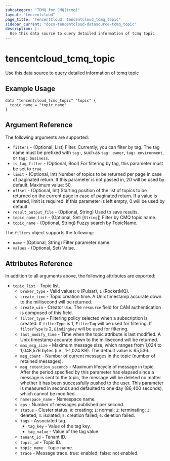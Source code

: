 ```yaml
---
subcategory: "TDMQ for CMQ(tcmq)"
layout: "tencentcloud"
page_title: "TencentCloud: tencentcloud_tcmq_topic"
sidebar_current: "docs-tencentcloud-datasource-tcmq_topic"
description: |-
  Use this data source to query detailed information of tcmq topic
---
```


# tencentcloud_tcmq_topic

Use this data source to query detailed information of tcmq topic

## Example Usage

```hcl
data "tencentcloud_tcmq_topic" "topic" {
  topic_name = "topic_name"
}
```

## Argument Reference

The following arguments are supported:

* `filters` - (Optional, List) Filter. Currently, you can filter by tag. The tag name must be prefixed with `tag:`, such as `tag: owner`, `tag: environment`, or `tag: business`.
* `is_tag_filter` - (Optional, Bool) For filtering by tag, this parameter must be set to `true`.
* `limit` - (Optional, Int) Number of topics to be returned per page in case of paginated return. If this parameter is not passed in, 20 will be used by default. Maximum value: 50.
* `offset` - (Optional, Int) Starting position of the list of topics to be returned on the current page in case of paginated return. If a value is entered, limit is required. If this parameter is left empty, 0 will be used by default.
* `result_output_file` - (Optional, String) Used to save results.
* `topic_name_list` - (Optional, Set: [`String`]) Filter by CMQ topic name.
* `topic_name` - (Optional, String) Fuzzy search by TopicName.

The `filters` object supports the following:

* `name` - (Optional, String) Filter parameter name.
* `values` - (Optional, Set) Value.

## Attributes Reference

In addition to all arguments above, the following attributes are exported:

* `topic_list` - Topic list.
  * `broker_type` - Valid values: `0` (Pulsar), `1` (RocketMQ).
  * `create_time` - Topic creation time. A Unix timestamp accurate down to the millisecond will be returned.
  * `create_uin` - Creator `Uin`. The `resource` field for CAM authentication is composed of this field.
  * `filter_type` - Filtering policy selected when a subscription is created: If `filterType` is 1, `FilterTag` will be used for filtering. If `filterType` is 2, `BindingKey` will be used for filtering.
  * `last_modify_time` - Time when the topic attribute is last modified. A Unix timestamp accurate down to the millisecond will be returned.
  * `max_msg_size` - Maximum message size, which ranges from 1,024 to 1,048,576 bytes (i.e., 1-1,024 KB). The default value is 65,536.
  * `msg_count` - Number of current messages in the topic (number of retained messages).
  * `msg_retention_seconds` - Maximum lifecycle of message in topic. After the period specified by this parameter has elapsed since a message is sent to the topic, the message will be deleted no matter whether it has been successfully pushed to the user. This parameter is measured in seconds and defaulted to one day (86,400 seconds), which cannot be modified.
  * `namespace_name` - Namespace name.
  * `qps` - Number of messages published per second.
  * `status` - Cluster status. `0`: creating; `1`: normal; `2`: terminating; `3`: deleted; `4`: isolated; `5`: creation failed; `6`: deletion failed.
  * `tags` - Associated tag.
    * `tag_key` - Value of the tag key.
    * `tag_value` - Value of the tag value.
  * `tenant_id` - Tenant ID.
  * `topic_id` - Topic ID.
  * `topic_name` - Topic name.
  * `trace` - Message trace. true: enabled; false: not enabled.



